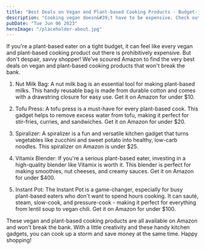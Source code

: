 ```yaml
---
title: "Best Deals on Vegan and Plant-based Cooking Products - Budget-friendly options"
description: "Cooking vegan doesn&#39;t have to be expensive. Check out the best deals on plant-based cooking products for budget-conscious cooks. Shop now on Amazon and save!"
pubDate: "Tue Jun 06 2023"
heroImage: "/placeholder-about.jpg"
---
```


If you&#39;re a plant-based eater on a tight budget, it can feel like every vegan and plant-based cooking product out there is prohibitively expensive. But don&#39;t despair, savvy shopper! We&#39;ve scoured Amazon to find the very best deals on vegan and plant-based cooking products that won&#39;t break the bank.

1. Nut Milk Bag: A nut milk bag is an essential tool for making plant-based milks. This handy reusable bag is made from durable cotton and comes with a drawstring closure for easy use. Get it on Amazon for under $10.

2. Tofu Press: A tofu press is a must-have for every plant-based cook. This gadget helps to remove excess water from tofu, making it perfect for stir-fries, curries, and sandwiches. Get it on Amazon for under $20.

3. Spiralizer: A spiralizer is a fun and versatile kitchen gadget that turns vegetables like zucchini and sweet potato into healthy, low-carb noodles. This spiralizer on Amazon is under $25.

4. Vitamix Blender: If you&#39;re a serious plant-based eater, investing in a high-quality blender like Vitamix is worth it. This blender is perfect for making smoothies, nut cheeses, and creamy sauces. Get it on Amazon for under $400.

5. Instant Pot: The Instant Pot is a game-changer, especially for busy plant-based eaters who don&#39;t want to spend hours cooking. It can sauté, steam, slow-cook, and pressure-cook - making it perfect for everything from lentil soup to vegan chili. Get it on Amazon for under $100.

These vegan and plant-based cooking products are all available on Amazon and won&#39;t break the bank. With a little creativity and these handy kitchen gadgets, you can cook up a storm and save money at the same time. Happy shopping!